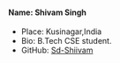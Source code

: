 #### Name: Shivam Singh
 - Place: Kusinagar,India
 - Bio: B.Tech CSE student.
 - GitHub: [Sd-Shiivam](https://github.com/Sd-Shiivam)

